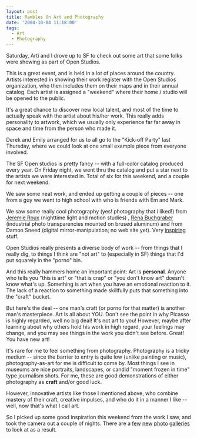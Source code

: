 ```yaml
---
layout: post
title: Rambles On Art and Photography
date: '2004-10-04 11:18:00'
tags:
  - Art
  - Photography
---
```


Saturday, Arti and I drove up to SF to check out some
art that some folks were showing as part of Open
Studios.

This is a great event, and is held in a lot of places
around the country. Artists interested in showing
their work register with the Open Studios
organization, who then includes them on their maps and
in their annual catalog. Each artist is assigned a
"weekend" where their home / studio will be opened to
the public.

It's a great chance to discover new local talent, and
most of the time to actually speak with the artist
about his/her work. This really adds personality to
artwork, which we usually only experience far far away
in space and time from the person who made it.

Derek and Emily arranged for us to all go to the
"Kick-off Party" last Thursday, where we could look at
one small example piece from everyone involved.

The SF Open studios is pretty fancy -- with a
full-color catalog produced every year. On Friday
night, we went thru the catalog and put a star next to
the artists we were interested in. Total of six for
this weekend, and a couple for next weekend.

We saw some neat work, and ended up getting a couple
of pieces -- one from a guy we went to high school
with who is friends with Em and Mark.

We saw some really cool photography (yes! photography
that i liked!) from <a href=http://www.jeremieroux.com
/>Jeremie Roux</a> (nighttime light and motion
studies) , <a href=http://www.rena-b.com/photo>Rena
Buchgraber</a> (industrial photo transparencies
mounted on brused aluminum) and from Damon Sneed
(digital mirror-manipulation; no web site yet). Very
<a href=/pictures/20041002-nighttime/?9>inspiring</a>
stuff.

Open Studios really presents a diverse body of work --
from things that I really dig, to things I think are
"not art" to (especially in SF) things that I'd put
squarely in the "porno" bin.

And this really hammers home an important point: Art
is <b>personal</b>. Anyone who tells you "this is
art" or "that is crap" or "you don't know art" doesn't
know what's up. Something is art when you have an
emotional reaction to it. The lack of a reaction to
something made skillfully puts that something into the
"craft" bucket.

But here's the deal -- one man's craft (or porno for
that matter) is another man's masterpiece. Art is all
about YOU. Don't see the point in why Picasso is
highly regarded, well no big deal! It's not art to
you! However, maybe after learning about why others
hold his work in high regard, your feelings may
change, and you may see things in the work you didn't
see before. Great! You have new art!

It's rare for me to feel something from photography.
Photography is a tricky medium -- since the barrier to
entry is quite low (unlike painting or music),
photography-as-art for me is difficult to come by.
Most things I see in museums are nice portraits,
landscapes, or candid "moment frozen in time" type
journalism shots. For me, these are good
demonstrations of either photography as <b>craft</b>
and/or good luck.

However, innovative artists like those I mentioned
above, who combine mastery of their craft, creative
impulses, and who do it in a manner I like -- well,
now that's what I call art.

So I picked up some good inspiration this weekend from
the work I saw, and took the camera out a couple of
nights. There are a <a
href=http://nobot.2y.net/pictures/india_art/>few</a>
<a
href=http://nobot.2y.net/pictures/20041002-nighttime/>new</a>
<a
href=http://nobot.2y.net/pictures/20041004-grasshopper/>photo</a>
<a
href=http://nobot.2y.net/pictures/20041004-baynight/>galleries</a>
to look at as a result.
